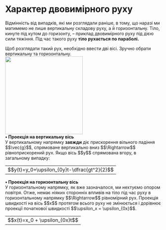 # Характер двовимiрного руху

Вiдмiннiсть вiд випадків, які ми розглядали раніше, в тому, що наразi ми матимемо не лише вертикальну складову руху, а й горизонтальну. Тiло, кинуте пiд кутом до горизонту, – приклад двовимiрного руху пiд дiєю сили тяжiння. Під час такого руху <b>тiло
рухається по параболi.</b>
<br>
<div class="space">Щоб розглядати такий рух, необхідно ввести дві вісі. Зручно обрати вертикальну та горизонтальну.</div>

<img class="image" width="250" src="https://rawgit.com/chudaol/ed-era-book-physics/master/images/chapter_3/1.png" />

<div class="space"><b>• Проекцiя на вертикальну вiсь</b>
<br>
У вертикальному напрямку <b>завжди</b> дiє прискорення вiльного падiння $$\vec{g}$$, спрямоване вертикально вниз $$\Rightarrow$$ <span class="p1">рiвноприскорений рух.</span> Якщо вiсь $$y$$ спрямована вгору, в загальному випадку:</div>
<div class="space"><div class="centered-table-wrapper">
<table class="centered-table">
<tr class="eq">
<td class="eq">
<p1>$$y(t)=y_0+\upsilon_{0y}t-\dfrac{gt^2}{2}$$</p1>
</td>
</tr>
</table></div></div>
<p></p>

<div class="space"><b>• Проекцiя на горизонтальну вiсь</b>
<br>
У горизонтальному напрямку, як вже зазначалося, ми нехтуємо опором повiтря. Отже, немає ніяких стороннiх впливiв на тiло пiд час руху в горизонтальному напрямку $$\Rightarrow$$ <span class="p1">рiвномiрний рух.</span> Проекцiя швидкостi на вiсь $$x$$ протягом всього руху не змiнюється i дорiвнює проекцiї початкової швидкостi $$\upsilon_x = \upsilon_{0x}$$.</div>
<div class="centered-table-wrapper">
<table class="centered-table">
<tr class="eq">
<td class="eq">
<p1>$$x(t)=x_0 + \upsilon_{0x}t$$</p1>
</td>
</tr>
</table></div>